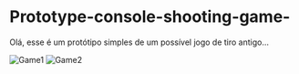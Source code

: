 # Prototype-console-shooting-game-
Olá, esse é um protótipo simples de um possível jogo de tiro antigo...

![Game1](https://i.imgur.com/wlpJDaX.png)
![Game2](https://i.imgur.com/uH42dBw.png)

